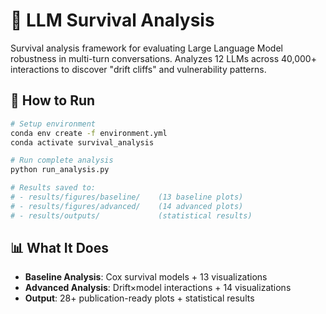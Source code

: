 # 🧬 LLM Survival Analysis

Survival analysis framework for evaluating Large Language Model robustness in multi-turn conversations. Analyzes 12 LLMs across 40,000+ interactions to discover "drift cliffs" and vulnerability patterns.

## 🚀 How to Run

```bash
# Setup environment
conda env create -f environment.yml
conda activate survival_analysis

# Run complete analysis
python run_analysis.py

# Results saved to:
# - results/figures/baseline/    (13 baseline plots)
# - results/figures/advanced/    (14 advanced plots)  
# - results/outputs/             (statistical results)
```

## 📊 What It Does

- **Baseline Analysis**: Cox survival models + 13 visualizations 
- **Advanced Analysis**: Drift×model interactions + 14 visualizations
- **Output**: 28+ publication-ready plots + statistical results